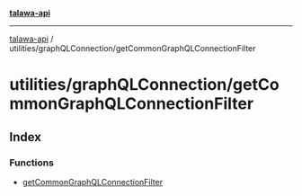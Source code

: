 [**talawa-api**](../../../README.md)

***

[talawa-api](../../../modules.md) / utilities/graphQLConnection/getCommonGraphQLConnectionFilter

# utilities/graphQLConnection/getCommonGraphQLConnectionFilter

## Index

### Functions

- [getCommonGraphQLConnectionFilter](functions/getCommonGraphQLConnectionFilter.md)
